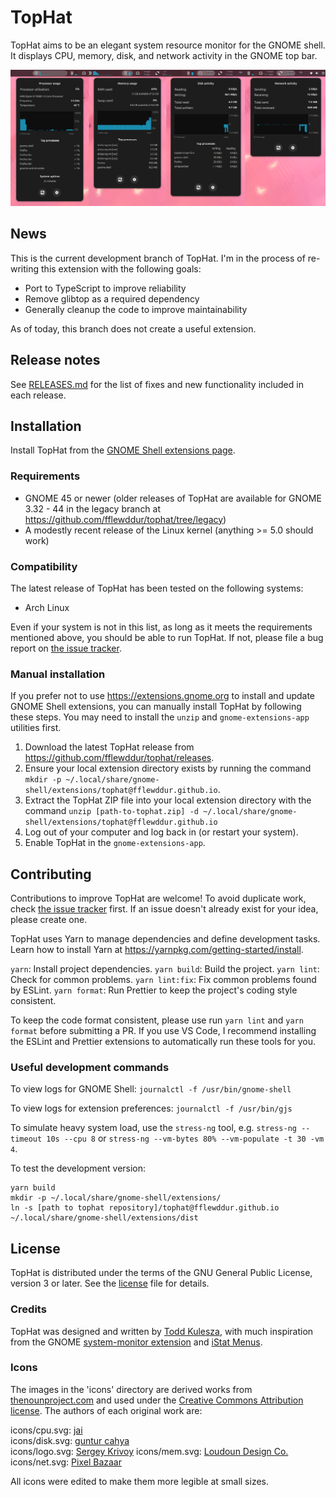 # TopHat

TopHat aims to be an elegant system resource monitor for the GNOME shell. It
displays CPU, memory, disk, and network activity in the GNOME top bar.

<img src="./screenshots/tophat.png?raw=true" width="1080px" alt="Screenshot of
TopHat">

## News

This is the current development branch of TopHat. I'm in the process of
re-writing this extension with the following goals:

- Port to TypeScript to improve reliability
- Remove glibtop as a required dependency
- Generally cleanup the code to improve maintainability

As of today, this branch does not create a useful extension.

## Release notes

See [RELEASES.md](RELEASES.md) for the list of fixes and new functionality
included in each release.

## Installation

Install TopHat from the [GNOME Shell extensions
page](https://extensions.gnome.org/extension/5219/tophat/).

### Requirements

- GNOME 45 or newer (older releases of TopHat are available for GNOME 3.32 -
  44 in the legacy branch at https://github.com/fflewddur/tophat/tree/legacy)
- A modestly recent release of the Linux kernel (anything >= 5.0 should work)

### Compatibility

The latest release of TopHat has been tested on the following systems:

- Arch Linux

Even if your system is not in this list, as long as it meets the
requirements mentioned above, you should be able to run TopHat. If not, please
file a bug report on [the issue
tracker](https://github.com/fflewddur/tophat/issues).

### Manual installation

If you prefer not to use https://extensions.gnome.org to install and update
GNOME Shell extensions, you can manually install TopHat by following these
steps. You may need to install the `unzip` and `gnome-extensions-app`
utilities first.

1. Download the latest TopHat release from
   https://github.com/fflewddur/tophat/releases.
2. Ensure your local extension directory exists by running the command `mkdir
-p ~/.local/share/gnome-shell/extensions/tophat@fflewddur.github.io`.
3. Extract the TopHat ZIP file into your local extension directory with the
   command `unzip [path-to-tophat.zip] -d
~/.local/share/gnome-shell/extensions/tophat@fflewddur.github.io`
4. Log out of your computer and log back in (or restart your system).
5. Enable TopHat in the `gnome-extensions-app`.

## Contributing

Contributions to improve TopHat are welcome! To avoid duplicate work, check
[the issue tracker](https://github.com/fflewddur/tophat/issues) first. If an
issue doesn't already exist for your idea, please create one.

TopHat uses Yarn to manage dependencies and define development tasks. Learn
how to install Yarn at https://yarnpkg.com/getting-started/install.

`yarn`: Install project dependencies.
`yarn build`: Build the project.
`yarn lint`: Check for common problems.
`yarn lint:fix`: Fix common problems found by ESLint.
`yarn format`: Run Prettier to keep the project's coding style consistent.

To keep the code format consistent, please use run `yarn lint` and `yarn
format` before submitting a PR. If you use VS Code, I recommend installing the
ESLint and Prettier extensions to automatically run these tools for you.

### Useful development commands

To view logs for GNOME Shell: `journalctl -f /usr/bin/gnome-shell`

To view logs for extension preferences: `journalctl -f /usr/bin/gjs`

To simulate heavy system load, use the `stress-ng` tool, e.g. `stress-ng
--timeout 10s --cpu 8` or `stress-ng --vm-bytes 80% --vm-populate -t 30 -vm
4`.

To test the development version:

    yarn build
    mkdir -p ~/.local/share/gnome-shell/extensions/
    ln -s [path to tophat repository]/tophat@fflewddur.github.io ~/.local/share/gnome-shell/extensions/dist

## License

TopHat is distributed under the terms of the GNU General Public License,
version 3 or later. See the [license] file for details.

### Credits

TopHat was designed and written by [Todd
Kulesza](https://github.com/fflewddur), with much inspiration from the GNOME
[system-monitor
extension](https://extensions.gnome.org/extension/120/system-monitor/) and
[iStat Menus](https://bjango.com/mac/istatmenus/).

### Icons

The images in the 'icons' directory are derived works from
[thenounproject.com](https://thenounproject.com) and used under the [Creative
Commons Attribution license](https://creativecommons.org/licenses/by/3.0/).
The authors of each original work are:

icons/cpu.svg: [jai](https://thenounproject.com/jairam.182/)  
icons/disk.svg: [guntur cahya](https://thenounproject.com/gunturcahya05/)  
icons/logo.svg: [Sergey Krivoy](https://thenounproject.com/krivoydesigner/)
icons/mem.svg: [Loudoun Design
Co.](https://thenonproject.com/LoudounDesignCo/)  
icons/net.svg: [Pixel Bazaar](https://thenounproject.com/pixelbazaar/)

All icons were edited to make them more legible at small sizes.

[license]: LICENSE
